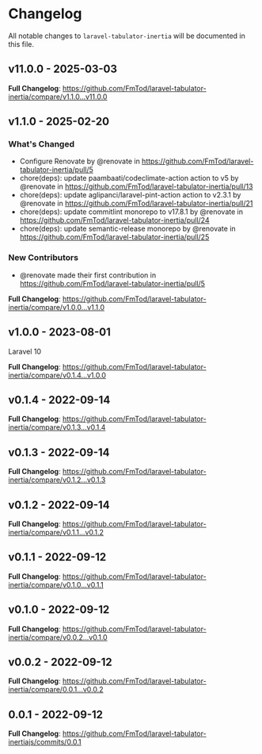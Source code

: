 # Changelog

All notable changes to `laravel-tabulator-inertia` will be documented in this file.

## v11.0.0 - 2025-03-03

**Full Changelog**: https://github.com/FmTod/laravel-tabulator-inertia/compare/v1.1.0...v11.0.0

## v1.1.0 - 2025-02-20

### What's Changed

* Configure Renovate by @renovate in https://github.com/FmTod/laravel-tabulator-inertia/pull/5
* chore(deps): update paambaati/codeclimate-action action to v5 by @renovate in https://github.com/FmTod/laravel-tabulator-inertia/pull/13
* chore(deps): update aglipanci/laravel-pint-action action to v2.3.1 by @renovate in https://github.com/FmTod/laravel-tabulator-inertia/pull/21
* chore(deps): update commitlint monorepo to v17.8.1 by @renovate in https://github.com/FmTod/laravel-tabulator-inertia/pull/24
* chore(deps): update semantic-release monorepo by @renovate in https://github.com/FmTod/laravel-tabulator-inertia/pull/25

### New Contributors

* @renovate made their first contribution in https://github.com/FmTod/laravel-tabulator-inertia/pull/5

**Full Changelog**: https://github.com/FmTod/laravel-tabulator-inertia/compare/v1.0.0...v1.1.0

## v1.0.0 - 2023-08-01

Laravel 10

**Full Changelog**: https://github.com/FmTod/laravel-tabulator-inertia/compare/v0.1.4...v1.0.0

## v0.1.4 - 2022-09-14

**Full Changelog**: https://github.com/FmTod/laravel-tabulator-inertia/compare/v0.1.3...v0.1.4

## v0.1.3 - 2022-09-14

**Full Changelog**: https://github.com/FmTod/laravel-tabulator-inertia/compare/v0.1.2...v0.1.3

## v0.1.2 - 2022-09-14

**Full Changelog**: https://github.com/FmTod/laravel-tabulator-inertia/compare/v0.1.1...v0.1.2

## v0.1.1 - 2022-09-12

**Full Changelog**: https://github.com/FmTod/laravel-tabulator-inertia/compare/v0.1.0...v0.1.1

## v0.1.0 - 2022-09-12

**Full Changelog**: https://github.com/FmTod/laravel-tabulator-inertia/compare/v0.0.2...v0.1.0

## v0.0.2 - 2022-09-12

**Full Changelog**: https://github.com/FmTod/laravel-tabulator-inertia/compare/0.0.1...v0.0.2

## 0.0.1 - 2022-09-12

**Full Changelog**: https://github.com/FmTod/laravel-tabulator-inertiajs/commits/0.0.1
